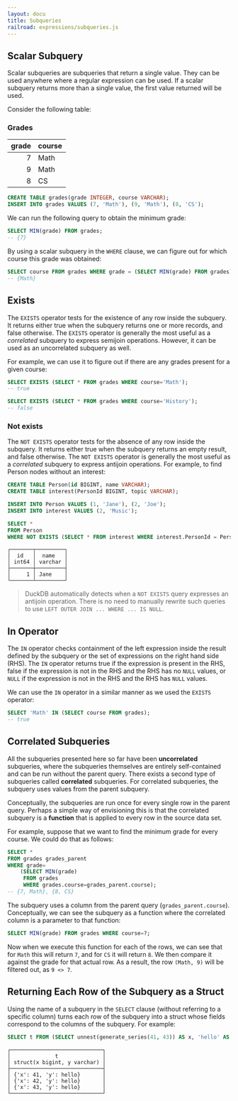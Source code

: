 ```yaml
---
layout: docu
title: Subqueries
railroad: expressions/subqueries.js
---
```


## Scalar Subquery

<div id="rrdiagram1"></div>

Scalar subqueries are subqueries that return a single value. They can be used anywhere where a regular expression can be used. If a scalar subquery returns more than a single value, the first value returned will be used.

Consider the following table:

### Grades

| grade | course |
|---:|:---|
| 7 | Math |
| 9 | Math |
| 8 | CS |

```sql
CREATE TABLE grades(grade INTEGER, course VARCHAR);
INSERT INTO grades VALUES (7, 'Math'), (9, 'Math'), (8, 'CS');
```

We can run the following query to obtain the minimum grade:

```sql
SELECT MIN(grade) FROM grades;
-- {7}
```

By using a scalar subquery in the `WHERE` clause, we can figure out for which course this grade was obtained:

```sql
SELECT course FROM grades WHERE grade = (SELECT MIN(grade) FROM grades);
-- {Math}
```

## Exists

<div id="rrdiagram2"></div>

The `EXISTS` operator tests for the existence of any row inside the subquery. It returns either true when the subquery returns one or more records, and false otherwise. The `EXISTS` operator is generally the most useful as a *correlated* subquery to express semijoin operations. However, it can be used as an uncorrelated subquery as well.

For example, we can use it to figure out if there are any grades present for a given course:

```sql
SELECT EXISTS (SELECT * FROM grades WHERE course='Math');
-- true

SELECT EXISTS (SELECT * FROM grades WHERE course='History');
-- false
```

### Not exists

The `NOT EXISTS` operator tests for the absence of any row inside the subquery. It returns either true when the subquery returns an empty result, and false otherwise. The `NOT EXISTS` operator is generally the most useful as a *correlated* subquery to express antijoin operations. For example, to find Person nodes without an interest:

```sql
CREATE TABLE Person(id BIGINT, name VARCHAR);
CREATE TABLE interest(PersonId BIGINT, topic VARCHAR);

INSERT INTO Person VALUES (1, 'Jane'), (2, 'Joe');
INSERT INTO interest VALUES (2, 'Music');

SELECT *
FROM Person
WHERE NOT EXISTS (SELECT * FROM interest WHERE interest.PersonId = Person.id);
```
```text
┌───────┬─────────┐
│  id   │  name   │
│ int64 │ varchar │
├───────┼─────────┤
│     1 │ Jane    │
└───────┴─────────┘
```

> DuckDB automatically detects when a `NOT EXISTS` query expresses an antijoin operation. There is no need to manually rewrite such queries to use `LEFT OUTER JOIN ... WHERE ... IS NULL`.

## In Operator

<div id="rrdiagram3"></div>

The `IN` operator checks containment of the left expression inside the result defined by the subquery or the set of expressions on the right hand side (RHS). The `IN` operator returns true if the expression is present in the RHS, false if the expression is not in the RHS and the RHS has no `NULL` values, or `NULL` if the expression is not in the RHS and the RHS has `NULL` values.

We can use the `IN` operator in a similar manner as we used the `EXISTS` operator:

```sql
SELECT 'Math' IN (SELECT course FROM grades);
-- true

```

## Correlated Subqueries

All the subqueries presented here so far have been **uncorrelated** subqueries, where the subqueries themselves are entirely self-contained and can be run without the parent query. There exists a second type of subqueries called **correlated** subqueries. For correlated subqueries, the subquery uses values from the parent subquery.

Conceptually, the subqueries are run once for every single row in the parent query. Perhaps a simple way of envisioning this is that the correlated subquery is a **function** that is applied to every row in the source data set.

For example, suppose that we want to find the minimum grade for every course. We could do that as follows:

```sql
SELECT *
FROM grades grades_parent
WHERE grade=
    (SELECT MIN(grade)
     FROM grades
     WHERE grades.course=grades_parent.course);
-- {7, Math}, {8, CS}
```

The subquery uses a column from the parent query (`grades_parent.course`). Conceptually, we can see the subquery as a function where the correlated column is a parameter to that function:

```sql
SELECT MIN(grade) FROM grades WHERE course=?;
```

Now when we execute this function for each of the rows, we can see that for `Math` this will return `7`, and for `CS` it will return `8`. We then compare it against the grade for that actual row. As a result, the row `(Math, 9)` will be filtered out, as `9 <> 7`.

## Returning Each Row of the Subquery as a Struct

Using the name of a subquery in the `SELECT` clause (without referring to a specific column) turns each row of the subquery into a struct whose fields correspond to the columns of the subquery. For example:

```sql
SELECT t FROM (SELECT unnest(generate_series(41, 43)) AS x, 'hello' AS y) t;
```
```text
┌─────────────────────────────┐
│              t              │
│ struct(x bigint, y varchar) │
├─────────────────────────────┤
│ {'x': 41, 'y': hello}       │
│ {'x': 42, 'y': hello}       │
│ {'x': 43, 'y': hello}       │
└─────────────────────────────┘
```
